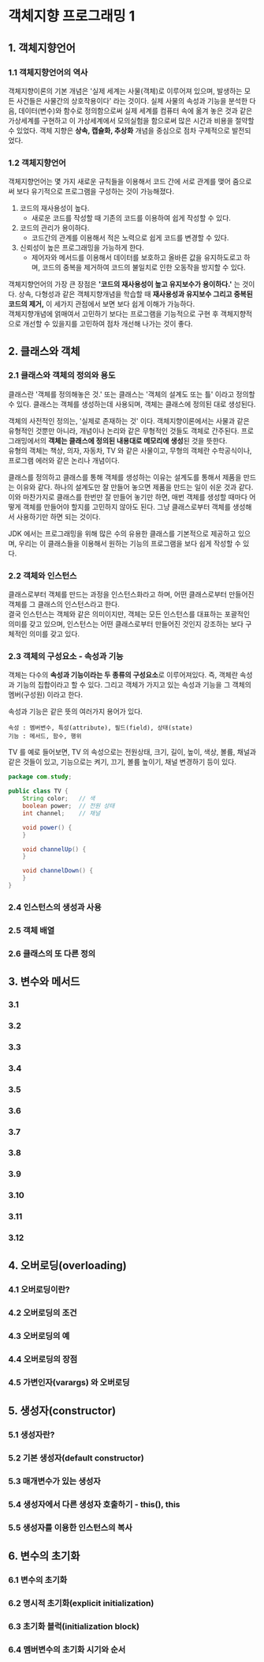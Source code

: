 # 객체지향 프로그래밍 1
## 1. 객체지향언어
### 1.1 객체지향언어의 역사
객체지향이론의 기본 개념은 '실제 세계는 사물(객체)로 이루어져 있으며, 발생하는 모든 사건들은 사물간의 상호작용이다' 라는 것이다.
실제 사물의 속성과 기능을 분석한 다음, 데이터(변수)와 함수로 정의함으로써 실제 세계를 컴퓨터 속에 옮겨 놓은 것과 같은 가상세계를 구현하고
이 가상세계에서 모의실험을 함으로써 많은 시간과 비용을 절약할 수 있었다. 객체 지향은 **상속, 캡슐화, 추상화** 개념을 중심으로 점차 구제적으로 발전되었다.
### 1.2 객체지향언어
객체지향언어는 몇 가지 새로운 규칙들을 이용해서 코드 간에 서로 관계를 맺어 줌으로써 보다 유기적으로 프로그램을 구성하는 것이 가능해졌다.
1. 코드의 재사용성이 높다.
    - 새로운 코드를 작성할 때 기존의 코드를 이용하여 쉽게 작성할 수 있다.
2. 코드의 관리가 용이하다.
    - 코드간의 관계를 이용해서 적은 노력으로 쉽게 코드를 변경할 수 있다.
3. 신뢰성이 높은 프로그래밍을 가능하게 한다.
    - 제어자와 메서드를 이용해서 데이터를 보호하고 올바른 값을 유지하도로고 하며, 코드의 중복을 제거하여 코드의 불일치로 인한 오동작을 방지할 수 있다.

객체지향언어의 가장 큰 장점은 **'코드의 재사용성이 높고 유지보수가 용이하다.'** 는 것이다. 상속, 다형성과 같은 객체지향개념을 학습할 때 **재사용성과 유지보수 그리고 중복된 코드의 제거,**
이 세가지 관점에서 보면 보다 쉽게 이해가 가능하다.    
객체지향개념에 얽매여서 고민하기 보다는 프로그램을 기능적으로 구현 후 객체지향적으로 개선할 수 있을지를 고민하여 점차 개선해 나가는 것이 좋다.

## 2. 클래스와 객체
### 2.1 클래스와 객체의 정의와 용도
클래스란 '객체를 정의해놓은 것.' 또는 클래스는 '객체의 설계도 또는 틀' 이라고 정의할 수 있다. 
클래스는 객체를 생성하는데 사용되며, 객체는 클래스에 정의된 대로 생성된다.

객체의 사전적인 정의는, '실제로 존재하는 것' 이다. 객체지향이론에서는 사물과 같은 유형적인 것뿐만 아니라, 개념이나 논리와 같은 무형적인 것들도 객체로 간주된다.
프로그래밍에서의 **객체는 클래스에 정의된 내용대로 메모리에 생성**된 것을 뜻한다.     
유형의 객체는 책상, 의자, 자동차, TV 와 같은 사물이고, 무형의 객체란 수학공식이나, 프로그램 에러와 같은 논리나 개념이다.

클래스를 정의하고 클래스를 통해 객체를 생성하는 이유는 설계도를 통해서 제품을 만드는 이유와 같다. 하나의 설계도만 잘 만들어 놓으면 제품을 만드는 일이 쉬운 것과 같다.
이와 마찬가지로 클래스를 한번만 잘 만들어 놓기만 하면, 매번 객체를 생성할 때마다 어떻게 객체를 만들어야 할지를 고민하지 않아도 된다. 그냥 클래스로부터 객체를 생성해서 사용하기만 하면 되는 것이다.

JDK 에서는 프로그래밍을 위해 많은 수의 유용한 클래스를 기본적으로 제공하고 있으며, 우리는 이 클래스들을 이용해서 원하는 기능의 프로그램을 보다 쉽게 작성할 수 있다.

### 2.2 객체와 인스턴스
클래스로부터 객체를 만드는 과정을 인스턴스화라고 하며, 어떤 클래스로부터 만들어진 객체를 그 클래스의 인스턴스라고 한다.   
결국 인스턴스는 객체와 같은 의미이지만, 객체는 모든 인스턴스를 대표하는 포괄적인 의미를 갖고 있으며, 인스턴스는 어떤 클래스로부터 만들어진 것인지 강조하는 보다 구체적인 의미를 갖고 있다.

### 2.3 객체의 구성요소 - 속성과 기능
객체는 다수의 **속성과 기능이라는 두 종류의 구성요소**로 이루어져있다. 즉, 객체란 속성과 기능의 집합이라고 할 수 있다.
그리고 객체가 가지고 있는 속성과 기능을 그 객체의 멤버(구성원) 이라고 한다.

속성과 기능은 같은 뜻의 여러가지 용어가 있다. 
```
속성 : 멤버변수, 특성(attribute), 필드(field), 상태(state)
기능 : 메서드, 함수, 행위
```

TV 를 예로 들어보면, TV 의 속성으로는 전원상태, 크기, 길이, 높이, 색상, 볼륨, 채널과 같은 것들이 있고, 기능으로는 켜기, 끄기, 볼륨 높이기, 채널 변경하기 등이 있다.

```java
package com.study;

public class TV {
    String color;   // 색
    boolean power;  // 전원 상태
    int channel;    // 채널

    void power() {
    }

    void channelUp() {
    }

    void channelDown() {
    }
}
```

### 2.4 인스턴스의 생성과 사용
### 2.5 객체 배열
### 2.6 클래스의 또 다른 정의
## 3. 변수와 메서드
### 3.1
### 3.2
### 3.3
### 3.4
### 3.5
### 3.6
### 3.7
### 3.8
### 3.9
### 3.10
### 3.11
### 3.12
## 4. 오버로딩(overloading)
### 4.1 오버로딩이란?
### 4.2 오버로딩의 조건
### 4.3 오버로딩의 예
### 4.4 오버로딩의 장점
### 4.5 가변인자(varargs) 와 오버로딩
## 5. 생성자(constructor)
### 5.1 생성자란?
### 5.2 기본 생성자(default constructor)
### 5.3 매개변수가 있는 생성자
### 5.4 생성자에서 다른 생성자 호출하기 - this(), this
### 5.5 생성자를 이용한 인스턴스의 복사
## 6. 변수의 초기화
### 6.1 변수의 초기화
### 6.2 명시적 초기화(explicit initialization)
### 6.3 초기화 블럭(initialization block)
### 6.4 멤버변수의 초기화 시기와 순서